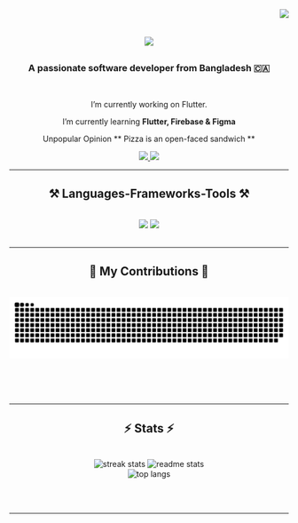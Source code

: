 <img align="right" src="https://visitor-badge.laobi.icu/badge?page_id=WhyisSuhaib.WhyisSuhaib" />

<h1 align="center">
    <img src="https://readme-typing-svg.herokuapp.com/?font=Righteous&size=35&center=true&vCenter=true&width=500&height=70&duration=5000&lines=Konnichiwa+Hola+HI!+👋;+I'm+Suhaib+Ahmed!;" />
</h1>

<h3 align="center">A passionate software developer from Bangladesh 🇨🇦</h3>

<br/>

<div align="center">
 
 I’m currently working on Flutter.
 
 I’m currently learning **Flutter, Firebase & Figma**

Unpopular Opinion ** Pizza is an open-faced sandwich **


 </div>
 
<div align="center"> 
  <a href="mailto:suhaibahmed114@gmail.com">
    <img src="https://img.shields.io/badge/Gmail-333333?style=for-the-badge&logo=gmail&logoColor=red" />
  </a>
  <a href="https://linkedin.com/in/suhaib114/" target="_blank">
    <img src="https://img.shields.io/badge/LinkedIn-0077B5?style=for-the-badge&logo=linkedin&logoColor=white" target="_blank" />
  </a>

</div>

<hr/>
 
<h2 align="center">⚒️ Languages-Frameworks-Tools ⚒️</h2>
<br/>
<div align="center">
    <img src="https://skillicons.dev/icons?i=html,css,vscode,github,git,figma" />
    <img src="https://skillicons.dev/icons?i=python,javascript,firebase,c,java" /><br>
</div>

<br/>
<hr/>

<div align="center">
  <h2>🐍 My Contributions 🐍</h2>
  <br>
  <img alt="snake eating my contributions" src="https://raw.githubusercontent.com/WhyisSuhaib/WhyisSuhaib/output/github-contribution-grid-snake.svg" />
  
  <br/><br/><br/>
</div>

<hr/>

<h2 align="center">⚡ Stats ⚡</h2>
<br>
<div align=center>
  <img width=390 src="https://github-readme-streak-stats-WhyisSuhaib.vercel.app/?user=WhyisSuhaib&count_private=true&theme=react&border_radius=10" alt="streak stats"/>
  <img width=390 src="https://github-readme-stats-WhyisSuhaib.vercel.app/api?username=WhyisSuhaib&count_private=true&show_icons=true&theme=react&rank_icon=github&border_radius=10" alt="readme stats" />
  <br/>
  <img width=325 align="center" src="https://github-readme-stats-WhyisSuhaib.vercel.app/api/top-langs/?username=WhyisSuhaib&hide=HTML&langs_count=8&layout=compact&theme=react&border_radius=10&size_weight=0.5&count_weight=0.5&exclude_repo=github-readme-stats" alt="top langs" />
</div>

<br/><br/>

<hr/>

<br/>
